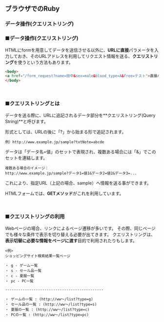 ## ブラウザでのRuby
### データ操作(クエリストリング)

### ■データ操作(クエリストリング)

HTMLにformを用意してデータを送信させる以外に、**URLに直接**パラメータを入力しておき、そのURLアドレスを利用してリクエスト情報を送る、**クエリストリング**を使うという方法もあります。

``` HTML
<body>
<a href="/form_request?name=田中&sex=male&blood_type=A&free=テスト">直接パラメータ送信</a>
</body>
```

&nbsp;

### ■クエリストリングとは
データを送る際に、URLに追記されるデータ部分を**クエリストリング(Query String)**と呼びます。

形式としては、URLの後に「?」から始まる形で追記されます。

``` Text
例）http://www.example.jp/sample?txtNote=abcde
```

データは「データ名=値」のセットで表現され、複数ある場合には「&」でこのセットを連結します。

``` Text
複数ある場合のイメージ：
http://www.example.jp/sample?データ1=値1&データ2=値2&データ3=...
```

これにより、指定URL（上記の場合、sample）へ情報を送る事ができます。

HTMLフォームでは、**GETメソッド**がこれを利用しています。

&nbsp;

### ■クエリストリングの利用
Webページの場合、リンクによるページ遷移が多いです。
その際、同じページでも様々な条件で表示を切り替える必要が出てきます。
クエリストリングは、**表示切替に必要な情報をページに渡す**目的で利用されたりもします。

``` Text
<例>
ショッピングサイト検索結果一覧ページ

・ g - ゲーム一覧
・ s - セール品一覧
・ c - 夏服一覧
・ pc - PC一覧

---------------------------------------------

・ ゲームの一覧 : (http://ww～/list?type=g)
・ セール品の一覧 : (http://ww～/list?type=s)
・ 夏服の一覧 : (http://ww～/list?type=c)
・ PCの一覧 : (http://ww～/list?type=pc)

```
